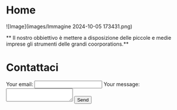 # Home





![Image](images/Immagine 2024-10-05 173431.png)

** Il nostro obbiettivo è mettere a disposizione delle piccole e medie imprese gli strumenti delle grandi coorporations.**

# Contattaci

<!-- modify this form HTML and place wherever you want your form -->
<form
  action="https://formspree.io/f/xwkyyobb"
  method="POST"
>
  <label>
    Your email:
    <input type="email" name="email">
  </label>
  <label>
    Your message:
    <textarea name="message"></textarea>
  </label>
  <!-- your other form fields go here -->
  <button type="submit">Send</button>
</form>
